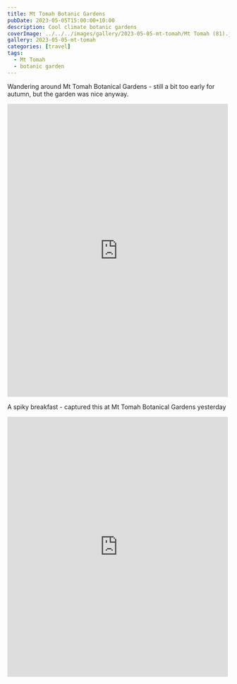 ```yaml
---
title: Mt Tomah Botanic Gardens
pubDate: 2023-05-05T15:00:00+10:00
description: Cool climate botanic gardens
coverImage: ../../../images/gallery/2023-05-05-mt-tomah/Mt Tomah (81).jpeg
gallery: 2023-05-05-mt-tomah
categories: [travel]
tags:
  - Mt Tomah
  - botanic garden
---
```


Wandering around Mt Tomah Botanical Gardens - still a bit too early for autumn, but the garden was nice anyway.

<iframe src="https://www.facebook.com/plugins/post.php?href=https%3A%2F%2Fwww.facebook.com%2Fchris1.tham%2Fposts%2Fpfbid0oEN9uM47G8abM8hbegsqKLN2o1NVr5kdLy87Bzapqqsf88j2pctFHydX9qDHpFW4l&show_text=true&width=500" width="500" height="665" style="border:none;overflow:hidden" scrolling="no" frameborder="0" allowfullscreen="true" allow="autoplay; clipboard-write; encrypted-media; picture-in-picture; web-share"></iframe>

A spiky breakfast - captured this at Mt Tomah Botanical Gardens yesterday

<iframe src="https://www.facebook.com/plugins/post.php?href=https%3A%2F%2Fwww.facebook.com%2Fchris1.tham%2Fposts%2Fpfbid0Ny5q5mYGHquRYKzkk92Wp37zwBQdjKWohrYXDPUTNMasigFsWuc36ieyBqq7jTffl&show_text=true&width=500" width="500" height="590" style="border:none;overflow:hidden" scrolling="no" frameborder="0" allowfullscreen="true" allow="autoplay; clipboard-write; encrypted-media; picture-in-picture; web-share"></iframe>
